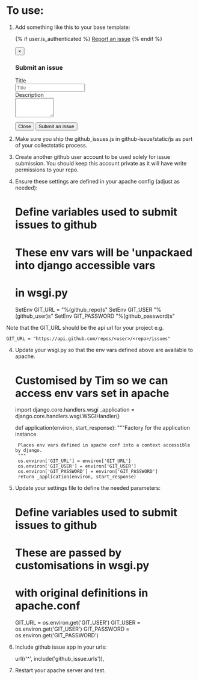 # To use:

1) Add something like this to your base template:

    {% if user.is_authenticated %}
    <i class="icon-wrench"></i><a href="#issue-modal" data-toggle="modal">
    Report an issue</a>
    {% endif %}

    <div id="issue-modal" class="modal hide fade">
      <div class="modal-header">
        <button type="button" class="close" data-dismiss="modal" aria-hidden="true">&times;</button>
        <h3>Submit an issue</h3>
      </div>
      <div class="modal-body">
        <form id="issue-form" class="form-horizontal">
          <div class="control-group">
            <label class="control-label" for="issue-title">Title</label>
            <div class="controls">
              <input type="text" id="issue-title" placeholder="Title">
            </div>
          </div>
          <div class="control-group">
            <label class="control-label" for="issue-description">Description</label>
            <div class="controls">
              <textarea id="issue-description" rows="3" cols="10"></textarea>
            </div>
          </div>
        </form>
      </div>
      <div class="modal-footer">
        <button class="btn" data-dismiss="modal" aria-hidden="true">Close</button>
        <button id="issue-submit-button" class="btn btn-primary" onclick="submitIssue()">Submit an issue</button>
      </div>
    </div>

2) Make sure you ship the github_issues.js in github-issue/static/js as part
    of your collectstatic process.

3) Create another github user account to be used solely for issue submission.
   You should keep this account private as it will have write permissions to
   your repo.

3) Ensure these settings are defined in your apache config (adjust as needed):

      # Define variables used to submit issues to github
      # These env vars will be 'unpackaed into django accessible vars
      # in wsgi.py
      SetEnv GIT_URL = "%(github_repo)s"
      SetEnv GIT_USER "%(github_user)s"
      SetEnv GIT_PASSWORD "%(github_password)s"

Note that the GIT_URL should be the api url for your project e.g.

    GIT_URL = "https://api.github.com/repos/<user>/<repo>/issues"


4) Update your wsgi.py so that the env vars defined above are available to
    apache.

    # Customised by Tim so we can access env vars set in apache
    import django.core.handlers.wsgi
    _application = django.core.handlers.wsgi.WSGIHandler()

    def application(environ, start_response):
        """Factory for the application instance.

        Places env vars defined in apache conf into a context accessible by django.
        """
        os.environ['GIT_URL'] = environ['GIT_URL']
        os.environ['GIT_USER'] = environ['GIT_USER']
        os.environ['GIT_PASSWORD'] = environ['GIT_PASSWORD']
        return _application(environ, start_response)

5) Update your settings file to define the needed parameters:

    # Define variables used to submit issues to github
    # These are passed by customisations in wsgi.py
    # with original definitions in apache.conf
    GIT_URL = os.environ.get('GIT_USER')
    GIT_USER = os.environ.get('GIT_USER')
    GIT_PASSWORD = os.environ.get('GIT_PASSWORD')

6) Include github issue app in your urls:

    url(r'^', include('github_issue.urls')),

7) Restart your apache server and test.
